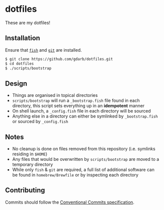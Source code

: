 # dotfiles

These are my dotfiles!

## Installation

Ensure that [`fish`](https://fishshell.com) and [`git`](https://git-scm.com) are installed.

```sh
$ git clone https://github.com/gdarb/dotfiles.git
$ cd dotfiles
$ ./scripts/bootstrap
```

## Design

-   Things are organised in topical directories
-   `scripts/bootstrap` will run a `_bootstrap.fish` file found in each directory, this script sets everything up in an **idempotent** manner
-   On shell launch, a `_config.fish` file in each directory will be sourced
-   Anything else in a directory can either be symlinked by `_bootstrap.fish` or sourced by `_config.fish`

## Notes

-   No cleanup is done on files removed from this repository (i.e. symlinks residing in `$HOME`)
-   Any files that would be overwritten by `scripts/bootstrap` are moved to a temporary directory
-   While only `fish` & `git` are required, a full list of additional software can be found in `homebrew/Brewfile` or by inspecting each directory

## Contributing

Commits should follow the [Conventional Commits specification](https://www.conventionalcommits.org/en/v1.0.0/).
